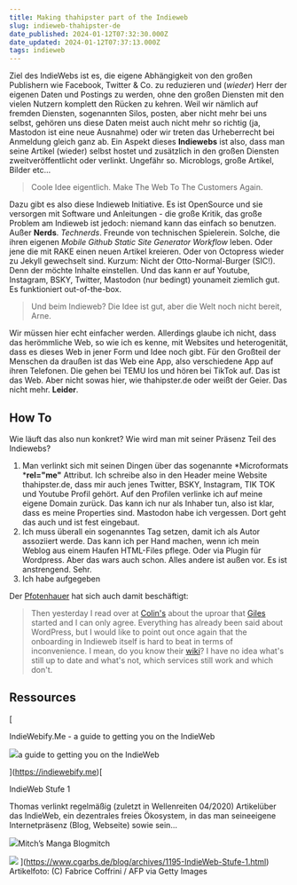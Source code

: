 ```yaml
---
title: Making thahipster part of the Indieweb
slug: indieweb-thahipster-de
date_published: 2024-01-12T07:32:30.000Z
date_updated: 2024-01-12T07:37:13.000Z
tags: indieweb
---
```


Ziel des IndieWebs ist es, die eigene Abhängigkeit von den großen Publishern wie Facebook, Twitter & Co. zu reduzieren und (*wieder*) Herr der eigenen Daten und Postings zu werden, ohne den großen Diensten mit den vielen Nutzern komplett den Rücken zu kehren. Weil wir nämlich auf fremden Diensten, sogenannten Silos, posten, aber nicht mehr bei uns selbst, gehören uns diese Daten meist auch nicht mehr so richtig (ja, Mastodon ist eine neue Ausnahme) oder wir treten das Urheberrecht bei Anmeldung gleich ganz ab. Ein Aspekt dieses **Indiewebs** ist also, dass man seine Artikel (wieder) selbst hostet und zusätzlich in den großen Diensten zweitveröffentlicht oder verlinkt. Ungefähr so. Microblogs, große Artikel, Bilder etc... 

> Coole Idee eigentlich. Make The Web To The Customers Again.

Dazu gibt es also diese Indieweb Initiative. Es ist OpenSource und sie versorgen mit Software und Anleitungen - die große Kritik, das große Problem am Indieweb ist jedoch: niemand kann das einfach so benutzen. Außer **Nerds**. *Technerds*. Freunde von technischen Spielerein. Solche, die ihren eigenen *Mobile Github Static Site Generator Workflow* leben. Oder jene die mit RAKE einen neuen Artikel kreieren. Oder von Octopress wieder zu Jekyll gewechselt sind. Kurzum: Nicht der Otto-Normal-Burger (SIC!). Denn der möchte Inhalte einstellen. Und das kann er auf Youtube, Instagram, BSKY, Twitter, Mastodon (nur bedingt) younameit ziemlich gut. Es funktioniert out-of-the-box.

> Und beim Indieweb? Die Idee ist gut, aber die Welt noch nicht bereit, Arne.

Wir müssen hier echt einfacher werden. Allerdings glaube ich nicht, dass das herömmliche Web, so wie ich es kenne, mit Websites und heterogenität, dass es dieses Web in jener Form und Idee noch gibt. Für den Großteil der Menschen da draußen ist das Web eine App, also verschiedene App auf ihren Telefonen. Die gehen bei TEMU los und hören bei TikTok auf. Das ist das Web. Aber nicht sowas hier, wie thahipster.de oder weißt der Geier. Das nicht mehr. **Leider**.

## How To

Wie läuft das also nun konkret? Wie wird man mit seiner Präsenz Teil des Indiewebs? 

1. Man verlinkt sich mit seinen Dingen über das sogenannte *Microformats ***rel="me"** Attribut. Ich schreibe also in den Header meine Website thahipster.de, dass mir auch jenes Twitter, BSKY, Instagram, TIK TOK und Youtube Profil gehört. Auf den Profilen verlinke ich auf meine eigene Domain zurück. Das kann ich nur als Inhaber tun, also ist klar, dass es meine Properties sind. Mastodon habe ich vergessen. Dort geht das auch und ist fest eingebaut.
2. Ich muss überall ein sogenanntes <h entry> Tag setzen, damit ich als Autor assoziiert werde. Das kann ich per Hand machen, wenn ich mein Weblog aus einem Haufen HTML-Files pflege. Oder via Plugin für Wordpress. Aber das wars auch schon. Alles andere ist außen vor. Es ist anstrengend. Sehr.
3. Ich habe aufgegeben

Der [Pfotenhauer](https://frittiert.es/articles/2024/01/indieweb-a-great-idea-messed-up) hat sich auch damit beschäftigt:

> Then yesterday I read over at [Colin's](https://colinwalker.blog/blog/?date=2024-01-08#p2) about the uproar that [Giles](https://gilest.org/indie-easy.html) started and I can only agree. Everything has already been said about WordPress, but I would like to point out once again that the onboarding in Indieweb itself is hard to beat in terms of inconvenience. I mean, do you know their [wiki](https://indieweb.org/Getting_Started)? I have no idea what's still up to date and what's not, which services still work and which don't.

## Ressources 
[

IndieWebify.Me - a guide to getting you on the IndieWeb

![](https://indiewebify.me/images/favicon.ico)a guide to getting you on the IndieWeb

](https://indiewebify.me)[

IndieWeb Stufe 1

Thomas verlinkt regelmäßig (zuletzt in Wellenreiten 04/2020) Artikelüber das IndieWeb, ein dezentrales freies Ökosystem, in das man seineeigene Internetpräsenz (Blog, Webseite) sowie sein...

![](https://www.cgarbs.de/favicon.svg)Mitch’s Manga Blogmitch

![](https://www.cgarbs.de/blog/templates/mitch/img/twittercard.png)
](https://www.cgarbs.de/blog/archives/1195-IndieWeb-Stufe-1.html)
Artikelfoto: (C) Fabrice Coffrini / AFP via Getty Images

